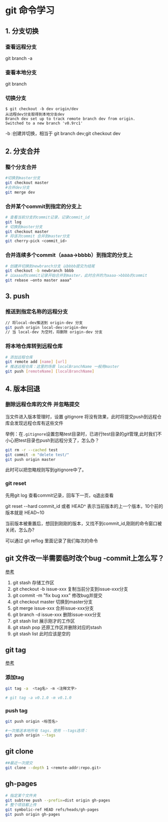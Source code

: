 # git 命令学习
## 1. 分支切换

### 查看远程分支

git branch -a

### 查看本地分支

git branch

### 切换分支

```
$ git checkout -b dev origin/dev   
从远程dev分支取得到本地分支dev
Branch dev set up to track remote branch dev from origin.
Switched to a new branch 'v0.9rc1'
```

-b :创建并切换，相当于 git branch dev;git checkout dev

## 2. 分支合并

### 整个分支合并

```bash
#切换到master分支
git checkout master
#合并dev分支
git merge dev
```

### 合并某个commit到指定的分支上
```bash
# 查看当前分支的commit记录，记录commit_id
git log
# 切换到master分支
git checkout master
# 将该次commit 合并到master分支
git cherry-pick <commit_id>
```

### 合并连续多个commit（aaaa->bbbb）到指定的分支上

```bash
# 创建并切换到newbranch分支 以bbbb提交为结尾
git checkout -b newbranch bbbb
# 以aaaa的commit记录开始合并到master，此时合并的为aaaa->bbbb的commit
git rebase —onto master aaaa^
```

## 3. push
### 推送到指定名称的远程分支
```bash
// 将local-dev推送到 origin-dev 分支
git push origin local-dev:origin-dev
// 当 local-dev 为空时，将删除 origin-dev 分支
```
### 将本地仓库转到远程仓库

```bash
# 添加远程仓库
git remote add [name] [url]
# 推送远程仓库：这里的场景 localBranchName 一般用master
git push [remoteName] [localBranchName]
```

## 4. 版本回退

### 删除远程仓库的文件 并忽略提交

当文件进入版本管理时，设置 gitignore 将没有效果，此时将提交push到远程仓库会发现远程仓库有这些文件

举例：在`.gitignore`设置忽略test目录时，已进行test目录的git管理,此时我们不小心把test目录也push到远程分支了，怎么办？

```bash
git rm -r --cached test
git commit -m "delete test/"
git push origin master
```

此时可以把忽略规则写到gitignore中了。

### git reset 
先用git log 查看commit记录，回车下一页，q退出查看

git reset --hard commit_id 或者 HEAD^ 表示当前版本的上一个版本，10个前的版本就是 HEAD~10

当前版本被重置后，想回到刚刚的版本，又找不到commit_id,刚刚的命令窗口被关闭，怎么办?

可以通过 git reflog 里面记录了我们每次的命令 

## git 文件改一半需要临时改个bug -commit上怎么写？

[参考](https://www.cnblogs.com/wufangfang/p/6085617.html)

1. git stash  存储工作区
2. git checkout -b issue-xxx 复制当前分支到issue-xxx分支
3. git commit -m "fix bug xxx"  修改bug并提交
4. git checkout master 切换到master分支
5. git merge issue-xxx 合并issue-xxx分支
6. git branch -d issue-xxx 删除issue-xxx分支
7. git stash list 展示刚才的工作区
8. git stash pop 还原工作区并删除对应的stash
9. git stash list 此时应该是空的

## git tag
[参考](https://www.jianshu.com/p/9e64bdf1e8f9)
### 添加tag
```bash
git tag -a  <tag名> -m <注释文字>

# git tag -a v0.1.0 -m v0.1.0
```

### push tag
```bash
git push origin <标签名>

#一次推送本地所有 tags，使用 --tags选项：
git push origin --tags
```

## git clone
```sh
##最近一次提交
git clone --depth 1 <remote-addr:repo.git>
```

## gh-pages

```sh
# 指定某个文件夹
git subtree push --prefix=dist origin gh-pages
# 整个项目都上传
git symbolic-ref HEAD refs/heads/gh-pages
git push origin gh-pages
```